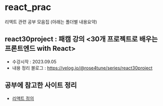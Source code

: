 # react_prac
리액트 관련 공부 모음집
(아래는 폴더별 내용요약)

## react30project : 패캠 강의 <30개 프로젝트로 배우는 프론트엔드 with React>
- 수강시작 : 2023.09.05
- 내용 정리 블로그 : https://velog.io/@rose4tune/series/react30project


## 공부에 참고한 사이트 정리
  * [리액트 정의](https://medium.com/wasd/%EA%B8%B0%EC%B4%88%EB%B6%80%ED%84%B0-%EB%B0%B0%EC%9A%B0%EB%8A%94-react-js-1531b18f7bb2)
